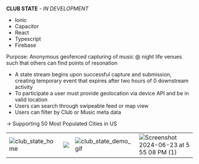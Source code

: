<strong>CLUB STATE</strong> - <em>IN DEVELOPMENT</em>


* Ionic
* Capacitor
* React
* Typescript
* Firebase


Purpose: Anonymous geofenced capturing of music @ night life venues such that others can find points of resonation

- A state stream begins upon successful capture and submission, creating temporary event that expires after two hours of 0 downstream activity
- To participate a user must provide geolocation via device API and be in valid location
- Users can search through swipeable feed or map view
- Users can filter by Club or Music meta data
  

-> Supporting 50 Most Populated Cities in US

<table>
  <tr>
    <td><img src="https://github.com/ConnorCable/club-state/assets/116330722/69dbe1e0-168d-4747-a282-1d33341baef3" alt="club_state_home" "></td>
    <td><img src="https://github.com/ConnorCable/club-state/assets/116330722/0bb6cab4-b6dd-4a31-b4fe-5a50c88a3e1b"></td>
    <td><img src="https://github.com/ConnorCable/club-state/assets/116330722/a8c1b0e7-9052-4a2b-883d-dcb1bf597d27" alt="club_state_demo_gif"></td>
    <td><img src="https://github.com/ConnorCable/club-state/assets/116330722/0e37db18-6ead-4ff5-8d05-cf167d2057b4" alt="Screenshot 2024-06-23 at 5 55 08 PM (1)"></td>
  </tr>
</table>
